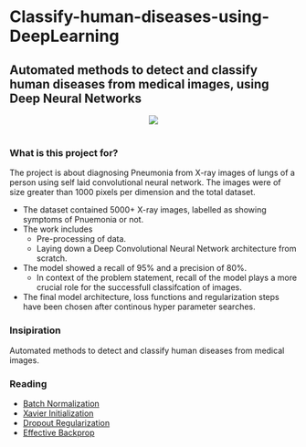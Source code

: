 # Classify-human-diseases-using-DeepLearning
## Automated methods to detect and classify human diseases from medical images, using Deep Neural Networks

<div align="center">
  <img src="https://i.imgur.com/jZqpV51.png"><br><br>
</div>

### What is this project for? ###
The project is about diagnosing Pneumonia from X-ray images of lungs of a person using self laid convolutional neural network. The images were of size greater than 1000 pixels per dimension and the total dataset.

- The dataset contained 5000+ X-ray images, labelled as showing symptoms of Pnuemonia or not.
- The work includes
  - Pre-processing of data.
  - Laying down a Deep Convolutional Neural Network architecture from scratch.
- The model showed a recall of 95% and a precision of 80%.
  - In context of the problem statement, recall of the model plays a more crucial role for the successfull classifcation of images.
- The final model architecture, loss functions and regularization steps have  been chosen after continous hyper parameter searches.
 

### Insipiration
Automated methods to detect and classify human diseases from medical images.



### Reading
- [Batch Normalization](https://arxiv.org/abs/1502.03167)
- [Xavier Initialization](http://proceedings.mlr.press/v9/glorot10a/glorot10a.pdf)
- [Dropout Regularization](https://www.cs.toronto.edu/~hinton/absps/JMLRdropout.pdf)
- [Effective Backprop](http://yann.lecun.com/exdb/publis/pdf/lecun-98b.pdf)


